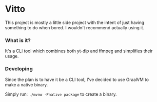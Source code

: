 # Vitto

This project is mostly a little side project with the intent of just having something to do when bored.
I wouldn't recommend actually using it.

### What is it?

It's a CLI tool which combines both yt-dlp and ffmpeg and simplifies their usage.

### Developing

Since the plan is to have it be a CLI tool, I've decided to use GraalVM to make a native binary.

Simply run: `./mvnw -Pnative package` to create a binary.